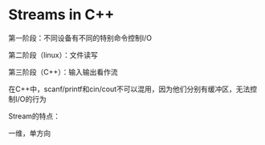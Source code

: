 # Streams in C++

第一阶段：不同设备有不同的特别命令控制I/O

第二阶段（linux）：文件读写

第三阶段（C++）：输入输出看作流





在C++中，scanf/printf和cin/cout不可以混用，因为他们分别有缓冲区，无法控制I/O的行为



Stream的特点：

一维，单方向

